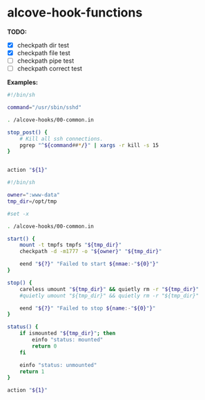 # alcove-hook-functions

**TODO:**
- [x] checkpath dir test
- [x] checkpath file test
- [ ] checkpath pipe test
- [ ] checkpath correct test

**Examples:**
```sh
#!/bin/sh

command="/usr/sbin/sshd"

. /alcove-hooks/00-common.in

stop_post() {
	# Kill all ssh connections.
	pgrep "^${command##*/}" | xargs -r kill -s 15
}


action "${1}"
```

```sh
#!/bin/sh

owner=":www-data"
tmp_dir=/opt/tmp

#set -x

. /alcove-hooks/00-common.in

start() {
	mount -t tmpfs tmpfs "${tmp_dir}"
	checkpath -d -m1777 -o "${owner}" "${tmp_dir}"

	eend "${?}" "Failed to start ${nmae:-"${0}"}"
}

stop() {
	careless umount "${tmp_dir}" && quietly rm -r "${tmp_dir}"
	#quietly umount "${tmp_dir}" && quietly rm -r "${tmp_dir}"

	eend "${?}" "Failed to stop ${name:-"${0}"}"
}

status() {
	if ismounted "${tmp_dir}"; then
		einfo "status: mounted"
		return 0
	fi

	einfo "status: unmounted"
	return 1
}

action "${1}"
```

